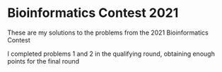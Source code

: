 # Bioinformatics Contest 2021

These are my solutions to the problems from the 2021 Bioinformatics Contest

I completed problems 1 and 2 in the qualifying round, obtaining enough points for the final round